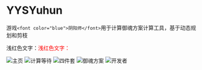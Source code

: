 # YYSYuhun
游戏`<font color="blue">阴阳师</font>`用于计算御魂方案计算工具，基于动态规划和剪枝

浅红色文字：<font color="red">浅红色文字：</font>

![主页](https://github.com/nzaocan/YYSYuhun/blob/master/ScreenShot/mainpage.png)
![计算等待](https://github.com/nzaocan/YYSYuhun/blob/master/ScreenShot/process.png)
![四件套](https://github.com/nzaocan/YYSYuhun/blob/master/ScreenShot/sj.png)
![御魂方案](https://github.com/nzaocan/YYSYuhun/blob/master/ScreenShot/fa.png)
![开发者](https://github.com/nzaocan/YYSYuhun/blob/master/ScreenShot/aboutme.png)
